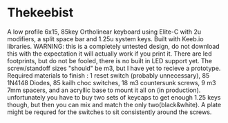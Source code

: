 # Thekeebist
A low profile 6x15, 85key Ortholinear keyboard using Elite-C with 2u modifiers, a split space bar and 1.25u system keys. Built with Keeb.io libraries.    WARNING: this is a completely untested design, do not download this with the expectation it will actually work if you print it.
There are led footprints, but do not be fooled, there is no built in LED support yet.
The screw/standoff sizes "should" be m3, but I have yet to recieve a prototype.
Required materials to finish : 1 reset switch (probably unnecessary), 85 1N4148 Diodes, 85 kailh choc switches, 18 m3 countersunk screws, 9 m3 7mm spacers, and an acryllic base to mount it all on (in production). unfortunately you have to buy two sets of keycaps to get enough 1.25 keys though, but then you can mix and match the only two(black&white).
A plate might be requred for the switches to sit consistently around the screws.
